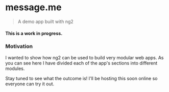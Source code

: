 # message.me
> A demo app built with ng2

#### This is a work in progress.

### Motivation
I wanted to show how ng2 can be used to build very modular web apps. As you can see here I have divided each of the app's sections into different modules.

Stay tuned to see what the outcome is! I'll be hosting this soon online so everyone can try it out.